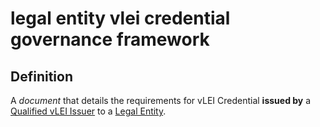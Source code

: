 # legal entity vlei credential governance framework
## Definition
A _document_ that details the requirements for vLEI Credential **issued by** a [Qualified vLEI Issuer](qualified-vlei-issuer) to a [Legal Entity](legal-entity).